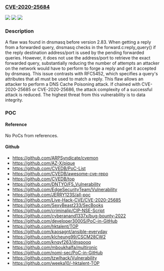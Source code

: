 ### [CVE-2020-25684](https://cve.mitre.org/cgi-bin/cvename.cgi?name=CVE-2020-25684)
![](https://img.shields.io/static/v1?label=Product&message=dnsmasq&color=blue)
![](https://img.shields.io/static/v1?label=Version&message=n%2Fa&color=blue)
![](https://img.shields.io/static/v1?label=Vulnerability&message=CWE-358&color=brighgreen)

### Description

A flaw was found in dnsmasq before version 2.83. When getting a reply from a forwarded query, dnsmasq checks in the forward.c:reply_query() if the reply destination address/port is used by the pending forwarded queries. However, it does not use the address/port to retrieve the exact forwarded query, substantially reducing the number of attempts an attacker on the network would have to perform to forge a reply and get it accepted by dnsmasq. This issue contrasts with RFC5452, which specifies a query's attributes that all must be used to match a reply. This flaw allows an attacker to perform a DNS Cache Poisoning attack. If chained with CVE-2020-25685 or CVE-2020-25686, the attack complexity of a successful attack is reduced. The highest threat from this vulnerability is to data integrity.

### POC

#### Reference
No PoCs from references.

#### Github
- https://github.com/ARPSyndicate/cvemon
- https://github.com/AZ-X/pique
- https://github.com/CVEDB/PoC-List
- https://github.com/CVEDB/awesome-cve-repo
- https://github.com/CVEDB/top
- https://github.com/DNTYO/F5_Vulnerability
- https://github.com/EdgeSecurityTeam/Vulnerability
- https://github.com/JERRY123S/all-poc
- https://github.com/Live-Hack-CVE/CVE-2020-25685
- https://github.com/SexyBeast233/SecBooks
- https://github.com/criminalip/CIP-NSE-Script
- https://github.com/cyberanand1337x/bug-bounty-2022
- https://github.com/developer3000S/PoC-in-GitHub
- https://github.com/hktalent/TOP
- https://github.com/kaosagnt/ansible-everyday
- https://github.com/klcheung99/CSCM28CW2
- https://github.com/knqyf263/dnspooq
- https://github.com/mboukhalfa/multironic
- https://github.com/nomi-sec/PoC-in-GitHub
- https://github.com/tzwlhack/Vulnerability
- https://github.com/weeka10/-hktalent-TOP

